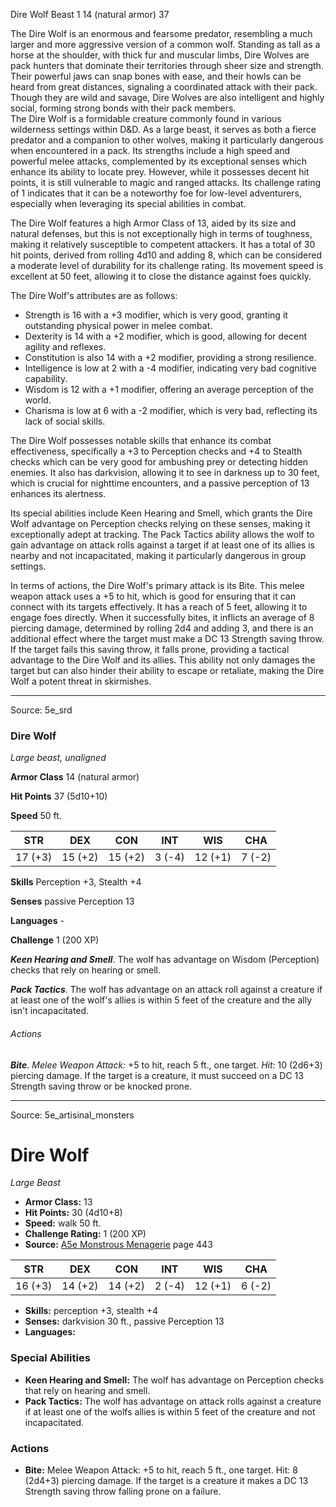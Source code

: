 <MonsterName/>Dire Wolf</MonsterName>
<CreatureType/>Beast</CreatureType>
<CR/>1</CR>
<AC/>14 (natural armor)</AC>
<HP/>37</HP>
<summary>The Dire Wolf is an enormous and fearsome predator, resembling a much larger and more aggressive version of a common wolf. Standing as tall as a horse at the shoulder, with thick fur and muscular limbs, Dire Wolves are pack hunters that dominate their territories through sheer size and strength. Their powerful jaws can snap bones with ease, and their howls can be heard from great distances, signaling a coordinated attack with their pack. Though they are wild and savage, Dire Wolves are also intelligent and highly social, forming strong bonds with their pack members.</summary>

<summary>The Dire Wolf is a formidable creature commonly found in various wilderness settings within D&D. As a large beast, it serves as both a fierce predator and a companion to other wolves, making it particularly dangerous when encountered in a pack. Its strengths include a high speed and powerful melee attacks, complemented by its exceptional senses which enhance its ability to locate prey. However, while it possesses decent hit points, it is still vulnerable to magic and ranged attacks. Its challenge rating of 1 indicates that it can be a noteworthy foe for low-level adventurers, especially when leveraging its special abilities in combat.</summary>

<detail>

The Dire Wolf features a high Armor Class of 13, aided by its size and natural defenses, but this is not exceptionally high in terms of toughness, making it relatively susceptible to competent attackers. It has a total of 30 hit points, derived from rolling 4d10 and adding 8, which can be considered a moderate level of durability for its challenge rating. Its movement speed is excellent at 50 feet, allowing it to close the distance against foes quickly.

The Dire Wolf's attributes are as follows:
- Strength is 16 with a +3 modifier, which is very good, granting it outstanding physical power in melee combat.
- Dexterity is 14 with a +2 modifier, which is good, allowing for decent agility and reflexes.
- Constitution is also 14 with a +2 modifier, providing a strong resilience.
- Intelligence is low at 2 with a -4 modifier, indicating very bad cognitive capability.
- Wisdom is 12 with a +1 modifier, offering an average perception of the world.
- Charisma is low at 6 with a -2 modifier, which is very bad, reflecting its lack of social skills.

The Dire Wolf possesses notable skills that enhance its combat effectiveness, specifically a +3 to Perception checks and +4 to Stealth checks which can be very good for ambushing prey or detecting hidden enemies. It also has darkvision, allowing it to see in darkness up to 30 feet, which is crucial for nighttime encounters, and a passive perception of 13 enhances its alertness.

Its special abilities include Keen Hearing and Smell, which grants the Dire Wolf advantage on Perception checks relying on these senses, making it exceptionally adept at tracking. The Pack Tactics ability allows the wolf to gain advantage on attack rolls against a target if at least one of its allies is nearby and not incapacitated, making it particularly dangerous in group settings.

In terms of actions, the Dire Wolf's primary attack is its Bite. This melee weapon attack uses a +5 to hit, which is good for ensuring that it can connect with its targets effectively. It has a reach of 5 feet, allowing it to engage foes directly. When it successfully bites, it inflicts an average of 8 piercing damage, determined by rolling 2d4 and adding 3, and there is an additional effect where the target must make a DC 13 Strength saving throw. If the target fails this saving throw, it falls prone, providing a tactical advantage to the Dire Wolf and its allies. This ability not only damages the target but can also hinder their ability to escape or retaliate, making the Dire Wolf a potent threat in skirmishes.</detail>



---

Source: 5e_srd

### Dire Wolf

*Large beast, unaligned*

**Armor Class** 14 (natural armor)

**Hit Points** 37 (5d10+10)

**Speed** 50 ft.

| STR     | DEX     | CON     | INT    | WIS     | CHA    |
|---------|---------|---------|--------|---------|--------|
| 17 (+3) | 15 (+2) | 15 (+2) | 3 (-4) | 12 (+1) | 7 (-2) |

**Skills** Perception +3, Stealth +4

**Senses** passive Perception 13

**Languages** -

**Challenge** 1 (200 XP)

***Keen Hearing and Smell***. The wolf has advantage on Wisdom (Perception) checks that rely on hearing or smell.

***Pack Tactics***. The wolf has advantage on an attack roll against a creature if at least one of the wolf's allies is within 5 feet of the creature and the ally isn't incapacitated.

###### Actions

***Bite***. *Melee Weapon Attack:* +5 to hit, reach 5 ft., one target. *Hit:* 10 (2d6+3) piercing damage. If the target is a creature, it must succeed on a DC 13 Strength saving throw or be knocked prone.



---

Source: 5e_artisinal_monsters

# Dire Wolf

*Large* *Beast*

- **Armor Class:** 13
- **Hit Points:** 30 (4d10+8)
- **Speed:** walk 50 ft.
- **Challenge Rating:** 1 (200 XP)
- **Source:** [A5e Monstrous Menagerie](https://enpublishingrpg.com/products/level-up-monstrous-menagerie-a5e) page 443

| STR | DEX | CON | INT | WIS | CHA |
| --- | --- | --- | --- | --- | --- |
| 16 (+3) | 14 (+2) | 14 (+2) | 2 (-4) | 12 (+1) | 6 (-2) |

- **Skills:** perception +3, stealth +4
- **Senses:** darkvision 30 ft., passive Perception 13
- **Languages:** 

### Special Abilities

- **Keen Hearing and Smell:** The wolf has advantage on Perception checks that rely on hearing and smell.
- **Pack Tactics:** The wolf has advantage on attack rolls against a creature if at least one of the wolfs allies is within 5 feet of the creature and not incapacitated.

### Actions

- **Bite:** Melee Weapon Attack: +5 to hit, reach 5 ft., one target. Hit: 8 (2d4+3) piercing damage. If the target is a creature  it makes a DC 13 Strength saving throw  falling prone on a failure.




